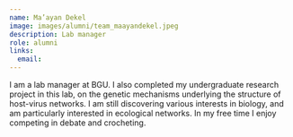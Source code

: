 ```yaml
---
name: Ma’ayan Dekel
image: images/alumni/team_maayandekel.jpeg
description: Lab manager
role: alumni
links:
  email: 
---
```


I am a lab manager at BGU. I also completed my undergraduate research project in this lab, on the genetic mechanisms underlying the structure of host-virus networks. I am still discovering various interests in biology, and am particularly interested in ecological networks. In my free time I enjoy competing in debate and crocheting. 
